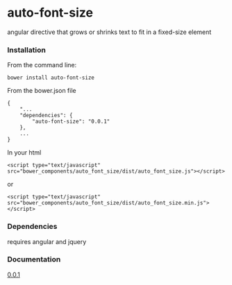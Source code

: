 # auto-font-size

angular directive that grows or shrinks text to fit in a fixed-size element

### Installation

From the command line:
    
    bower install auto-font-size

From the bower.json file
    
    {
	    "...
	    "dependencies": {
	        "auto-font-size": "0.0.1"
	    },
		...
	}
	
In your html

    <script type="text/javascript" src="bower_components/auto_font_size/dist/auto_font_size.js"></script>
or

    <script type="text/javascript" src="bower_components/auto_font_size/dist/auto_font_size.min.js"></script>

### Dependencies

requires angular and jquery


### Documentation

[0.0.1](http://www.pedago.com/auto-font-size/docs/0.0.1)  
